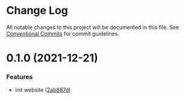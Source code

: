 # Change Log

All notable changes to this project will be documented in this file.
See [Conventional Commits](https://conventionalcommits.org) for commit guidelines.

# 0.1.0 (2021-12-21)


### Features

* init website ([2ab887d](https://github.com/reacto11mecha/nyerati/commit/2ab887dbd82703edb2fb148ca778d4d6cb480eaa))
